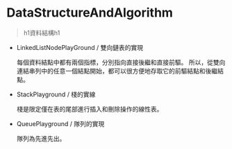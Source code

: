 # DataStructureAndAlgorithm

> h1資料結構h1
* LinkedListNodePlayGround / 雙向鏈表的實現

    每個資料結點中都有兩個指標，分別指向直接後繼和直接前驅。
    所以，從雙向連結串列中的任意一個結點開始，都可以很方便地存取它的前驅結點和後繼結點。

* StackPlayground / 棧的實線
  
    棧是限定僅在表的尾部進行插入和刪除操作的線性表。

* QueuePlayground / 隊列的實現
  
    隊列為先進先出。
